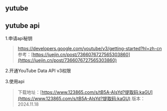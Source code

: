 

## yutube



## yutube api
1.申请api秘钥
> https://developers.google.com/youtube/v3/getting-started?hl=zh-cn
> 参考：[https://juejin.cn/post/7366076727565303860](https://juejin.cn/post/7366076727565303860)
> 

2.开通YouTube Data API v3权限

3.使用api


> 下载地址：[https://www.123865.com/s/tB5A-AIsYd?提取码:kaGU](https://www.123865.com/s/tB5A-AIsYd?提取码:kaGU)
> 版本：2024.11.18



